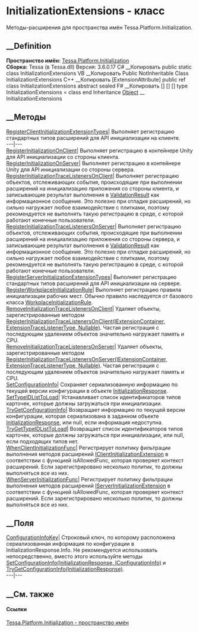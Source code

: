 # InitializationExtensions - класс
Методы-расширения для пространства имён Tessa.Platform.Initialization.
## __Definition
 **Пространство имён:**
[Tessa.Platform.Initialization](N_Tessa_Platform_Initialization.htm)  
 **Сборка:** Tessa (в Tessa.dll) Версия: 3.6.0.17
C# __Копировать
     public static class InitializationExtensions
VB __Копировать
    <ExtensionAttribute>
    Public NotInheritable Class InitializationExtensions
C++ __Копировать
    [ExtensionAttribute]
    public ref class InitializationExtensions abstract sealed
F# __Копировать
     [<AbstractClassAttribute>]
    [<SealedAttribute>]
    [<ExtensionAttribute>]
    type InitializationExtensions = class end
Inheritance
    [Object](https://learn.microsoft.com/dotnet/api/system.object) __ InitializationExtensions
##  __Методы
[RegisterClientInitializationExtensionTypes](M_Tessa_Platform_Initialization_InitializationExtensions_RegisterClientInitializationExtensionTypes.htm)|
Выполняет регистрацию стандартных типов расширений для API инициализации на
клиенте.  
---|---  
[RegisterInitializationOnClient](M_Tessa_Platform_Initialization_InitializationExtensions_RegisterInitializationOnClient.htm)|
Выполняет регистрацию в контейнере Unity для API инициализации со стороны
клиента.  
[RegisterInitializationOnServer](M_Tessa_Platform_Initialization_InitializationExtensions_RegisterInitializationOnServer.htm)|
Выполняет регистрацию в контейнере Unity для API инициализации со стороны
сервера.  
[RegisterInitializationTraceListenersOnClient](M_Tessa_Platform_Initialization_InitializationExtensions_RegisterInitializationTraceListenersOnClient.htm)|
Выполняет регистрацию объектов, отслеживающих события, происходящие при
выполнении расширений на инициализацию приложения со стороны клиента, и
записывающие результат выполнения в
[ValidationResult](P_Tessa_Extensions_ITraceableExtensionContext_ValidationResult.htm)
как информационное сообщение. Это полезно при отладке расширений, но сильно
нагружает любое взаимодействие с плитками, поэтому рекомендуется не выполнять
такую регистрацию в среде, с которой работают конечные пользователи.  
[RegisterInitializationTraceListenersOnServer](M_Tessa_Platform_Initialization_InitializationExtensions_RegisterInitializationTraceListenersOnServer.htm)|
Выполняет регистрацию объектов, отслеживающих события, происходящие при
выполнении расширений на инициализацию приложения со стороны сервера, и
записывающие результат выполнения в
[ValidationResult](P_Tessa_Extensions_ITraceableExtensionContext_ValidationResult.htm)
как информационное сообщение. Это полезно при отладке расширений, но сильно
нагружает любое взаимодействие с плитками, поэтому рекомендуется не выполнять
такую регистрацию в среде, с которой работают конечные пользователи.  
[RegisterServerInitializationExtensionTypes](M_Tessa_Platform_Initialization_InitializationExtensions_RegisterServerInitializationExtensionTypes.htm)|
Выполняет регистрацию стандартных типов расширений для API инициализации на
сервере.  
[RegisterWorkplaceInitializationRule<T>](M_Tessa_Platform_Initialization_InitializationExtensions_RegisterWorkplaceInitializationRule__1.htm)|
Выполняет регистрацию правила инициализации рабочих мест. Обычно правило
наследуется от базового класса
[WorkplaceInitializationRule](T_Tessa_Platform_Initialization_WorkplaceInitializationRule.htm).  
[RemoveInitializationTraceListenersOnClient](M_Tessa_Platform_Initialization_InitializationExtensions_RemoveInitializationTraceListenersOnClient.htm)|
Удаляет объекты, зарегистрированные методом
[RegisterInitializationTraceListenersOnClient(IExtensionContainer,
ExtensionTraceListenerType,
Nullable<Int64>)](M_Tessa_Platform_Initialization_InitializationExtensions_RegisterInitializationTraceListenersOnClient.htm).
Частая регистрация с последующим удалением объектов значительно нагружает
память и CPU.  
[RemoveInitializationTraceListenersOnServer](M_Tessa_Platform_Initialization_InitializationExtensions_RemoveInitializationTraceListenersOnServer.htm)|
Удаляет объекты, зарегистрированные методом
[RegisterInitializationTraceListenersOnServer(IExtensionContainer,
ExtensionTraceListenerType,
Nullable<Int64>)](M_Tessa_Platform_Initialization_InitializationExtensions_RegisterInitializationTraceListenersOnServer.htm).
Частая регистрация с последующим удалением объектов значительно нагружает
память и CPU.  
[SetConfigurationInfo](M_Tessa_Platform_Initialization_InitializationExtensions_SetConfigurationInfo.htm)|
Сохраняет сериализованную информацию по текущей версии конфигурации в объекте
[InitializationResponse](T_Tessa_Platform_Initialization_InitializationResponse.htm).  
[SetTypeIDListToLoad](M_Tessa_Platform_Initialization_InitializationExtensions_SetTypeIDListToLoad.htm)|
Устанавливает список идентификаторов типов карточек, которые должны
загружаться при инициализации.  
[TryGetConfigurationInfo](M_Tessa_Platform_Initialization_InitializationExtensions_TryGetConfigurationInfo.htm)|
Возвращает информацию по текущей версии конфигурации, которая сериализована в
заданном объекте
[InitializationResponse](T_Tessa_Platform_Initialization_InitializationResponse.htm),
или null, если информация недоступна.  
[TryGetTypeIDListToLoad](M_Tessa_Platform_Initialization_InitializationExtensions_TryGetTypeIDListToLoad.htm)|
Возвращает список идентификаторов типов карточек, которые должны загружаться
при инициализации, или null, если подходящих типов нет.  
[WhenClientInitializationFunc](M_Tessa_Platform_Initialization_InitializationExtensions_WhenClientInitializationFunc.htm)|
Регистрирует политику фильтрации выполнения методов расширений
[IClientInitializationExtension](T_Tessa_Platform_Initialization_IClientInitializationExtension.htm)
в соответствии с функцией isAllowedFunc, которая проверяет контекст
расширений. Если зарегистрировано несколько политик, то должны выполняться все
из них.  
[WhenServerInitializationFunc](M_Tessa_Platform_Initialization_InitializationExtensions_WhenServerInitializationFunc.htm)|
Регистрирует политику фильтрации выполнения методов расширений
[IServerInitializationExtension](T_Tessa_Platform_Initialization_IServerInitializationExtension.htm)
в соответствии с функцией isAllowedFunc, которая проверяет контекст
расширений. Если зарегистрировано несколько политик, то должны выполняться все
из них.  
## __Поля
[ConfigurationInfoKey](F_Tessa_Platform_Initialization_InitializationExtensions_ConfigurationInfoKey.htm)|
Строковый ключ, по которому расположена сериализованная информация по
конфигурации в InitializationResponse.Info. Не рекомендуется использовать
непосредственно, вместо этого используйте методы
[SetConfigurationInfo(InitializationResponse,
IConfigurationInfo)](M_Tessa_Platform_Initialization_InitializationExtensions_SetConfigurationInfo.htm)
и
[TryGetConfigurationInfo(InitializationResponse)](M_Tessa_Platform_Initialization_InitializationExtensions_TryGetConfigurationInfo.htm).  
---|---  
## __См. также
#### Ссылки
[Tessa.Platform.Initialization - пространство
имён](N_Tessa_Platform_Initialization.htm)
